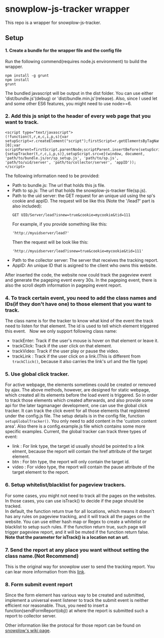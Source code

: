 # snowplow-js-tracker wrapper  

This repo is a wrapper for snowplow-js-tracker.

## Setup
#### 1. Create a bundle for the wrapper file and the config file  
Run the following commend(requires node.js environment) to build the wrapper.
```
npm install -g grunt
npm install
grunt
```
The bundled javascript will be output in the dist folder. You can use either 'dist/bundle.js'(debug) or 'dist/bundle.min.js'(release). Also, since I used let and some other ES6 features, you might need to use node>=6.
### 2. Add this js snipt to the header of every web page that you want to track.
```
<script type="text/javascript">
(!function(t,r,e,c,i,p,s){var setupScript=r.createElement("script");firstScript=r.getElementsByTagName("script")[0];var scriptParent=firstScript.parentNode;scriptParent.insertBefore(setupScript,firstScript);setupScript.async=1;setupScript.onload=function(){setupTracker(t,r,c,i,p,s)},setupScript.src=e}(window, document, 'path/to/bundle.js/or/sp_setup.js', 'path/to/sp.js', 'path/to/uid/server', 'path/to/collector/server', 'appID'));
</script> 
```
The following information need to be provided:
  * Path to bundle.js: The url that holds this js file.
  * Path to sp.js: The url that holds the snowplow-js-tracker file(sp.js).
  * Path to the uid server: the GET request for an unique uid using the sp's cookie and appID.
      The request will be like this (Note the '/lead?' part is also included):
      ```
      GET UID/Server/lead?isnew=true&cookie=mycookie&tid=111
      ```
      For example, if you provide something like this:
      ```
      'http://myuidserver/lead?'
      ```
      Then the request will be look like this:
      ```
      'http://myuidserver/lead?isnew=true&cookie=mycookie&tid=111'
      ```
  * Path to the collector server: The server that receives the tracking report.
  * AppID: An unique ID that is asigned to the client who owns this website.
      
   After inserted the code, the website now could track the pageview event and generate the pageping event every 30s. In the pageping event, there is also the scroll depth information in pageping event report.  
### 4. To track certain event, you need to add the class names and IDs(if they don't have one) to those element that you want to track.  
   The class name is for the tracker to know what kind of the event the track need to listen for that element. The id is used to tell which element triggered this event.  
   Now we only support following class name:  
   * trackEnter: Track if the user's mouse is hover on that element or leave it.
   * trackClick: Track if the user click on that element.
   * trackVideo: Track if the user play or pause the video.  
   * trackLink : Track if the user click on a link.(This is different from `trackClick()`, because it also carries the link's url and the file type)

### 5. Use global click tracker.  
   For active webpage, the elements sometimes could be created or removed by ajax. The above methods, however, are designed for static webpage, which created all its elements before the load event is triggered. So in order to track those elements which created afterwards, and also provide some api for the later tagmanager development, one can use the global click tracker. It can track the click event for all those elements that registered under the config.js file.
   The setup details is in the config file, function `setupGlobalTracker()`. You only need to add content in the 'custom content area'. Also there is a config.example.js file which contains some more specific examples.
   Current, the global tracker can track three types of event:
   * link : For link type, the target id usually should be pointed to a link elment, because the report will contain the href attribute of the target element.
   * btn : For btn type, the report will only contain the target id.
   * video : For video type, the report will contain the pause attribute of the target element to the report.

### 6. Setup whitelist/blacklist for pageview trackers.  
For some cases, you might not need to track all the pages on the websites. In those cases, you can use isTrack() to decide if the page should be tracked.  
In default, the function return true for all locations, which means it doesn't has any rules on pageview tracking, and it will track all the pages on the website.
You can use either hash map or Regex to create a whitelist or blacklist to setup such rules. If the function return true, such page will trigger pageview report, and it will be muted if the function return false.  
**Note that the parameter for isTrack() is a location not an url.**
    
### 7. Send the report at any place you want without setting the class name.(Not Recommend)  
This is the original way for snowplow user to send the tracking report. You can lear more information from this [link](https://github.com/snowplow/snowplow/wiki/2-Specific-event-tracking-with-the-Javascript-tracker).
    
### 8. Form submit event report  
Since the form element has various way to be created and submitted, implement a universal event listener to track the submit event is neither efficient nor reasonable. Thus, you need to insert a function(sendFormReport(obj)) at where the report is submitted such a report to collector server.

Other information like the protocal for those report can be found on [snowplow's wiki page](https://github.com/snowplow/snowplow/wiki/snowplow-tracker-protocol).

